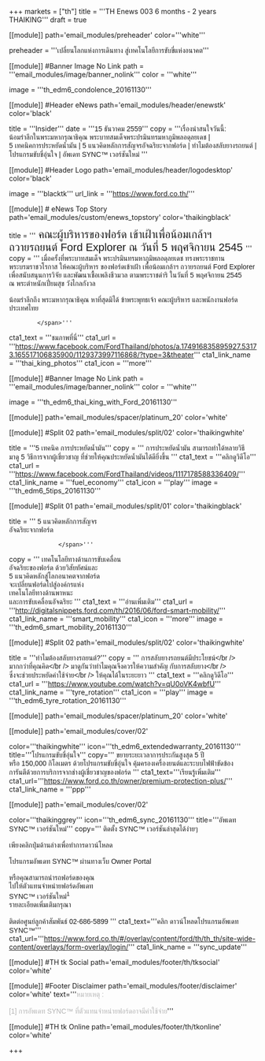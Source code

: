 +++
markets = ["th"]
title = '''TH Enews 003 6 months - 2 years THAIKING'''
draft = true

[[module]]
path='email_modules/preheader'
color='''white'''

preheader = '''เปลี่ยนโลกแห่งการเดินทาง สู่เทคโนโลยีการขับขี่แห่งอนาคต'''

[[module]] #Banner Image No Link
path = '''email_modules/image/banner_nolink'''
color = '''white'''

  image = '''th_edm6_condolence_20161130'''
  

[[module]] #Header eNews
path='email_modules/header/enewstk'
color='black'

  title = '''Insider'''
  date = '''<span style="font-family:Tahoma, Verdana, Sans-serif">15 ธันวาคม 2559</span>'''
  copy = '''<span style="font-family:Tahoma, Verdana, Sans-serif;"><span style="white-space:nowrap;">เรื่องน่าสนใจวันนี้:</span><br />
  <span style="white-space:nowrap;">น้อมรำลึกในพระมหากรุณาธิคุณ</span>
    <span style="white-space:nowrap;">พระบาทสมเด็จพระปรมินทรมหาภูมิพลอดุลยเดช |</span> 
    <span style="white-space:nowrap;">5 เทคนิคการประหยัดน้ำมัน |</span>
    <span style="white-space:nowrap;">5 แนวคิดหลักการสัญจรอัจฉริยะจากฟอร์ด |</span>
    <span style="white-space:nowrap;">ทำไมต้องสลับยางรถยนต์ |</span>
    <span style="white-space:nowrap;">โปรแกรมขับขี่อุ่นใจ |</span>
    <span style="white-space:nowrap;">อัพเดท SYNC&trade; เวอร์ชันใหม่</span>
 </span>'''

[[module]] #Header Logo
path='email_modules/header/logodesktop'
color='black'

  image = '''blacktk'''
  url_link = '''https://www.ford.co.th/'''
 
[[module]] # eNews Top Story
path='email_modules/custom/enews_topstory'
color='thaikingblack'

  title = '''<span style="font-family:Tahoma, Verdana, Sans-serif; font-size: 22px;">
            <span style="white-space:nowrap;">คณะผู้บริหารของฟอร์ด</span>
            <span style="white-space:nowrap;"> เข้าเฝ้าเพื่อน้อมเกล้าฯ</span>
            <span style="white-space:nowrap;">ถวายรถยนต์</span>
            <span style="white-space:nowrap;"> Ford Explorer</span>
            <span style="white-space:nowrap;">ณ วันที่ 5 พฤศจิกายน 2545</span>
            </span>'''
  copy = '''<span style="font-family:Tahoma, Verdana, Sans-serif;">
                   <span style="white-space:nowrap;">เมื่อครั้งที่พระบาทสมเด็จ</span>
                    <span style="white-space:nowrap;">พระปรมินทรมหาภูมิพลอดุลยเดช</span>
                    <span style="white-space:nowrap;">ทรงพระราชทาน</span>
                    <span style="white-space:nowrap;">พระบรมราชวโรกาส</span>
                    <span style="white-space:nowrap;">ให้คณะผู้บริหาร</span>
                    <span style="white-space:nowrap;">ของฟอร์ดเข้าเฝ้า</span>
                    <span style="white-space:nowrap;">เพื่อน้อมเกล้าฯ</span>
                    <span style="white-space:nowrap;"> ถวายรถยนต์</span>
                    <span style="white-space:nowrap;"> Ford Explorer</span>
                    <span style="white-space:nowrap;"> เพื่อสนับสนุนการวิจัย</span>
                    <span style="white-space:nowrap;">และพัฒนาเชื้อเพลิงชีวมวล</span>
                    <span style="white-space:nowrap;">ตามพระราชดำริ</span>
                    <span style="white-space:nowrap;"> ในวันที่ 5 พฤศจิกายน 2545</span>
                    <span style="white-space:nowrap;"> ณ พระตำหนักเปี่ยมสุข</span>
                    <span style="white-space:nowrap;"> วังไกลกังวล</span><br /><br />
                    <span style="white-space:nowrap;">น้อมรำลึกถึง</span>
                    <span style="white-space:nowrap;">พระมหากรุณาธิคุณ</span>
                    <span style="white-space:nowrap;">หาที่สุดมิได้</span>
                    <span style="white-space:nowrap;">ข้าพระพุทธเจ้า</span>
                    <span style="white-space:nowrap;"> คณะผู้บริหาร</span>
                    <span style="white-space:nowrap;">และพนักงานฟอร์ด</span>
                    <span style="white-space:nowrap;"> ประเทศไทย </span>
            
            </span>'''
  cta1_text = '''<span style="font-family:Tahoma, Verdana, Sans-serif">ชมภาพที่นี่</span>'''
  cta1_url = '''https://www.facebook.com/FordThailand/photos/a.174916835895927.53173.165517106835900/1129373997116868/?type=3&theater'''
  cta1_link_name = '''thai_king_photos'''
  cta1_icon = '''more'''

[[module]] #Banner Image No Link
path = '''email_modules/image/banner_nolink'''
color = '''white'''

  image = '''th_edm6_thai_king_with_Ford_20161130'''

[[module]]
path='email_modules/spacer/platinum_20'
color='white'

[[module]] #Split 02
path='email_modules/split/02'
color='thaikingwhite'

title = '''<span style="font-family:Tahoma, Verdana, Sans-serif;"><span style="font-family:Tahoma, Verdana, Sans-serif; white-space:nowrap;">5 เทคนิค</span>
<span style="font-family:Tahoma, Verdana, Sans-serif; white-space:nowrap;">การประหยัดน้ำมัน</span></span>'''
  copy = '''<span style="font-family:Tahoma, Verdana, Sans-serif;">
                   <span style="white-space:nowrap;">การประหยัดน้ำมัน</span>
                    <span style="white-space:nowrap;">สามารถทำใด้หลายวิธี</span>
                     <span style="white-space:nowrap;">มาดู 5 วิธีการจากผู้เชี่ยวชาญ</span>
                     <span style="white-space:nowrap;">ที่ช่วยให้คุณประหยัดน้ำมันได้ดียิ่งขึ้น</span>
                  </span>'''
  cta1_text = '''<span style="font-family:Tahoma, Verdana, Sans-serif">คลิกดูวิดีโอ</span>'''
  cta1_url = '''https://www.facebook.com/FordThailand/videos/1117178588336409/'''
  cta1_link_name = '''fuel_economy'''
  cta1_icon = '''play'''
  image = '''th_edm6_5tips_20161130'''

[[module]] #Split 01
path='email_modules/split/01'
color='thaikingblack'

  title = '''<span style="font-family:Tahoma, Verdana, Sans-serif;">
                   <span style="white-space:nowrap;">5 แนวคิดหลักการสัญจร</span><br />
                    <span style="white-space:nowrap;">อัจฉริยะจากฟอร์ด</span>
                  
                  </span>'''
  copy = '''<span style="font-family:Tahoma, Verdana, Sans-serif;">
                      <span style="white-space:nowrap;">เทคโนโลยีทางด้านการขับเคลื่อน</span> <br />
                        <span style="white-space:nowrap;">อัจฉริยะของฟอร์ด</span>
                        <span style="white-space:nowrap;">ด้วยวิสัยทัศน์และ</span><br />
                        <span style="white-space:nowrap;">5 แนวคิดหลักสู่โลกอนาคตจากฟอร์ด</span><br />
                        <span style="white-space:nowrap;">จะเปลี่ยนฟอร์ดไปสู่องค์กรแห่ง</span><br />
                        <span style="white-space:nowrap;">เทคโนโลยีทางด้านพาหนะ</span><br />
                       <span style="white-space:nowrap;"> และการขับเคลื่อนอัจฉริยะ</span>
                    </span>'''
  cta1_text = '''<span style="font-family:Tahoma, Verdana, Sans-serif">อ่านเพิ่มเติม</span>'''
  cta1_url = '''http://digitalsnippets.ford.com/th/2016/06/ford-smart-mobility/'''
  cta1_link_name = '''smart_mobility'''
  cta1_icon = '''more'''
  image = '''th_edm6_smart_mobility_20161130'''


[[module]] #Split 02
path='email_modules/split/02'
color='thaikingwhite'

title = '''<span style="font-family:Tahoma, Verdana, Sans-serif;">ทำไมต้องสลับยางรถยนต์?</span>'''
  copy = '''<span style="font-family:Tahoma, Verdana, Sans-serif;">
                    <span style="white-space:nowrap;">การสลับยางรถยนต์มีประโยชน์</span></br />
                    <span style="white-space:nowrap;">มากกว่าที่คุณคิด</span></br />
                    <span style="white-space:nowrap;">มาดูกันว่าทำไม</span>คุณ<span style="white-space:nowrap;">จึงควรให้ความสำคัญ</span>
                    กับ<span style="white-space:nowrap;">การสลับยาง</span></br />
                    <span style="white-space:nowrap;">ซึ่งจะช่วยประหยัดค่าใช้จ่าย</span></br />
                    <span style="white-space:nowrap;">ให้คุณได้ในระยะยาว</span>
                   </span>'''
  cta1_text = '''<span style="font-family:Tahoma, Verdana, Sans-serif">คลิกดูวิดีโอ</span>'''
  cta1_url = '''https://www.youtube.com/watch?v=qU0oVK4wbfU'''
  cta1_link_name = '''tyre_rotation'''
  cta1_icon = '''play'''
  image = '''th_edm6_tyre_rotation_20161130'''

[[module]]
path='email_modules/spacer/platinum_20'
color='white'

[[module]]
path='email_modules/cover/02'

color='''thaikingwhite'''
icon='''th_edm6_extendedwarranty_20161130'''
title='''<span style="font-family:Tahoma, Verdana, Sans-serif">โปรแกรมขับขี่อุ่นใจ</span>'''
copy='''<span style="font-family:Tahoma, Verdana, Sans-serif;">
            <span style="white-space:nowrap;">ขยายระยะเวลาการประกันสูงสุด 5 ปี</span>
            <span style="white-space:nowrap;">หรือ 150,000 กิโลเมตร</span> 
            <span style="white-space:nowrap;">ด้วยโปรแกรมขับขี่อุ่นใจ</span> 
            <span style="white-space:nowrap;">คุ้มครองเครื่องยนต์และระบบไฟฟ้าขัดข้อง</span> 
            <span style="white-space:nowrap;">การันตีด้วยการบริการจากช่างผู้เชี่ยวชาญของฟอร์ด</span>
          </span>'''
cta1_text='''<span style="font-family:Tahoma, Verdana, Sans-serif">เรียนรู้เพิ่มเติม</span>'''
cta1_url='''https://www.ford.co.th/owner/premium-protection-plus/'''
cta1_link_name = '''ppp'''

[[module]]
path='email_modules/cover/02'

color='''thaikinggrey'''
icon='''th_edm6_sync_20161130'''
title='''<span style="font-family:Tahoma, Verdana, Sans-serif">อัพเดท SYNC&trade; เวอร์ชันใหม่</span>'''
copy='''<span style="font-family:Tahoma, Verdana, Sans-serif;">
             <span style="white-space:nowrap;">ติดตั้ง SYNC&trade;</span> 
             <span style="white-space:nowrap;">เวอร์ชันล่าสุดได้ง่ายๆ</span><br />   
             <span style="white-space:nowrap;">เพียงคลิกปุ่มด้านล่างเพื่อทำการดาวน์โหลด</span><br />  
             <span style="white-space:nowrap;">โปรแกรมอัพเดท SYNC&trade; ผ่านทางเว็บ Owner Portal</span> <br />  
             <span style="white-space:nowrap;">หรือคุณสามารถนำรถฟอร์ดของคุณ</span><br /> 
             <span style="white-space:nowrap;">ไปให้ตัวแทนจำหน่ายฟอร์ดอัพเดท</span>  <br /> 
             <span style="white-space:nowrap;">SYNC&trade; เวอร์ชันใหม่<sup>1</sup></span>  
             <span style="white-space:nowrap;">รายละเอียดเพิ่มเติมกรุณา</span> <br />  
             <span style="white-space:nowrap;">ติดต่อศูนย์ลูกค้าสัมพันธ์ 02-686-5899</span> 
          </span>'''
cta1_text='''<span style="font-family:Tahoma, Verdana, Sans-serif">คลิก ดาวน์โหลดโปรแกรมอัพเดท SYNC&trade;</span>'''
cta1_url='''https://www.ford.co.th/#/overlay/content/ford/th/th_th/site-wide-content/overlays/form-overlay/login/'''
cta1_link_name = '''sync_update'''


[[module]] #TH tk Social
path='email_modules/footer/th/tksocial'
color='white'

[[module]] #Footer Disclaimer
path='email_modules/footer/disclaimer'
color='white'
text='''<span style="color:#B3B3B3;font-family:Tahoma, Verdana, Sans-serif">หมายเหตุ : <br /><br />[1] การอัพเดท SYNC&trade; ที่ตัวแทนจำหน่ายฟอร์ดอาจมีค่าใช้จ่าย</span>'''

[[module]] #TH tk Online
path='email_modules/footer/th/tkonline'
color='white'


+++